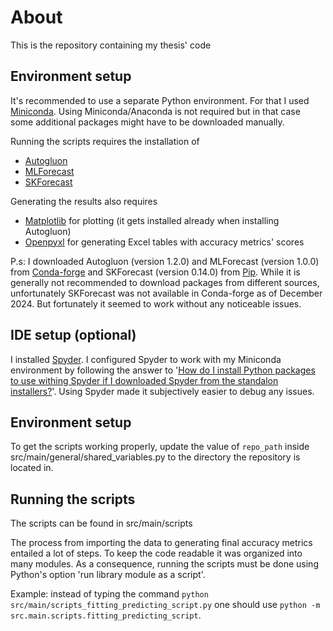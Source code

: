 # About

This is the repository containing my thesis' code

## Environment setup
It's recommended to use a separate Python environment. For that I used [Miniconda](https://docs.anaconda.com/miniconda/).
Using Miniconda/Anaconda is not required but in that case some additional packages might have to be downloaded manually.

Running the scripts requires the installation of
* [Autogluon](https://auto.gluon.ai/stable/install.html)
* [MLForecast](https://nixtlaverse.nixtla.io/mlforecast/index.html)
* [SKForecast](https://skforecast.org/0.14.0/index.html)

Generating the results also requires
* [Matplotlib](https://matplotlib.org/stable/) for plotting (it gets installed already when installing Autogluon)
* [Openpyxl](https://anaconda.org/conda-forge/openpyxl) for generating Excel tables with accuracy metrics' scores

P.s: I downloaded Autogluon (version 1.2.0) and MLForecast (version 1.0.0) from [Conda-forge](https://conda-forge.org/) and SKForecast (version 0.14.0)
from [Pip](https://pypi.org/project/pip/). While it is generally not recommended to download packages from different sources, unfortunately SKForecast 
was not available in Conda-forge as of December 2024. But fortunately it seemed to work without any noticeable issues.

## IDE setup (optional)
I installed [Spyder](https://www.spyder-ide.org/). I configured Spyder to work with my Miniconda environment by following
the answer to '[How do I install Python packages to use withing Spyder if I downloaded Spyder from the standalon installers?](https://docs.spyder-ide.org/5/faq.html#using-spyder)'.
Using Spyder made it subjectively easier to debug any issues.

## Environment setup
To get the scripts working properly, update the value of `repo_path` inside src/main/general/shared_variables.py to the directory the repository is located in.

## Running the scripts
The scripts can be found in src/main/scripts

The process from importing the data to generating final accuracy metrics entailed a lot of steps. To keep the code readable it was organized into many modules. 
As a consequence, running the scripts must be done using Python's option 'run library module as a script'.

Example: instead of typing the command `python src/main/scripts_fitting_predicting_script.py` one should use `python -m src.main.scripts.fitting_predicting_script`.
